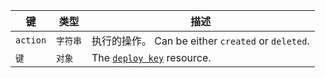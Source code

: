 | 键        | 类型    | 描述                                                             |
| -------- | ----- | -------------------------------------------------------------- |
| `action` | `字符串` | 执行的操作。 Can be either `created` or `deleted`.                   |
| `键`      | `对象`  | The [`deploy key`](/v3/repos/keys/#get-a-deploy-key) resource. |